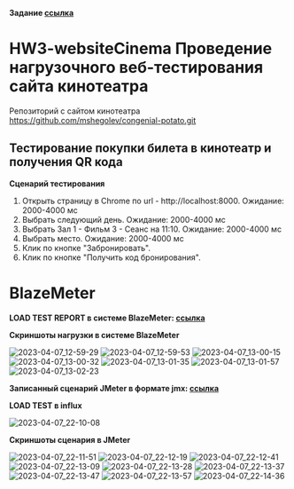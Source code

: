 **Задание [ссылка](https://github.com/netology-code/loadqa-homeworks/blob/main/3.Load%20web/homework_lecture3.md)**

# HW3-websiteCinema Проведение нагрузочного веб-тестирования сайта кинотеатра

Репозиторий с сайтом кинотеатра https://github.com/mshegolev/congenial-potato.git
## Тестирование покупки билета в кинотеатр и получения QR кода

**Cценарий тестирования**
1. Открыть страницу в Chrome по url - http://localhost:8000. Ожидание: 2000-4000 мс
2. Выбрать следующий день. Ожидание: 2000-4000 мс
3. Выбрать Зал 1 - Фильм 3 - Сеанс на 11:10. Ожидание: 2000-4000 мс
4. Выбрать место. Ожидание: 2000-4000 мс
5. Клик по кнопке "Забронировать".
6. Клик по кнопке "Получить код бронирования".

# BlazeMeter
**LOAD TEST REPORT в системе BlazeMeter: [ссылка](https://a.blazemeter.com/app/executive-summary/index.html?master_id=67319227&selectedTimeMeasure=milliseconds#/)**

**Cкриншоты нагрузки в системе BlazeMeter**

![2023-04-07_12-59-29](https://user-images.githubusercontent.com/105548819/230682040-77717de6-9058-4f01-afdb-a218764dd4e5.png)
![2023-04-07_12-59-53](https://user-images.githubusercontent.com/105548819/230682043-06a3f169-6437-4494-8e56-c2552ac2662e.png)
![2023-04-07_13-00-15](https://user-images.githubusercontent.com/105548819/230682046-30e4f86a-b6f8-49be-ab6f-11dc53451492.png)
![2023-04-07_13-00-32](https://user-images.githubusercontent.com/105548819/230682047-3a60aff6-53b3-4189-baa2-b63f39c4b426.png)
![2023-04-07_13-01-35](https://user-images.githubusercontent.com/105548819/230682048-97c2e946-20ce-4209-93a5-edc6ae8032db.png)
![2023-04-07_13-01-57](https://user-images.githubusercontent.com/105548819/230682050-460ad523-52e7-4c5d-aa2f-81958501c82f.png)
![2023-04-07_13-02-23](https://user-images.githubusercontent.com/105548819/230682051-361f133d-7c4a-4ed4-9358-d98ca5ae5bcc.png)


**Записанный сценарий JMeter в формате jmx: [ссылка](https://github.com/VisYar/HW3-websiteCinema/blob/master/Cinema%2004-07-23.jmx)**

**LOAD TEST в influx**

![2023-04-07_22-10-08](https://user-images.githubusercontent.com/105548819/230682183-3441cae6-a687-493d-bd89-bed9fd713a41.png)

**Cкриншоты сценария в JMeter**

![2023-04-07_22-11-51](https://user-images.githubusercontent.com/105548819/230682184-3dcfe9db-cd31-4833-8d65-809463ef86d3.png)
![2023-04-07_22-12-19](https://user-images.githubusercontent.com/105548819/230682185-417c6ca6-1010-411e-8c77-cecb8cad4286.png)
![2023-04-07_22-12-41](https://user-images.githubusercontent.com/105548819/230682188-a74cbab4-9160-49fc-bc21-fc7986dff5df.png)
![2023-04-07_22-13-09](https://user-images.githubusercontent.com/105548819/230682189-34e95aed-4c96-4c8c-8e5f-ebfd8a2d6d97.png)
![2023-04-07_22-13-28](https://user-images.githubusercontent.com/105548819/230682191-48f9fe22-073a-4651-ab1b-95c03582bace.png)
![2023-04-07_22-13-37](https://user-images.githubusercontent.com/105548819/230682192-d5809d84-c44c-42a9-acb3-565cacbb9cd0.png)
![2023-04-07_22-13-47](https://user-images.githubusercontent.com/105548819/230682194-956bb85b-3b90-442e-b1e3-b83bdfc19dad.png)
![2023-04-07_22-13-57](https://user-images.githubusercontent.com/105548819/230682196-fbdbfeca-1afa-4c09-88b4-990ab9a795ab.png)
![2023-04-07_22-14-36](https://user-images.githubusercontent.com/105548819/230682198-1c5cef69-0ee3-4486-8330-b0e1f6efc071.png)

